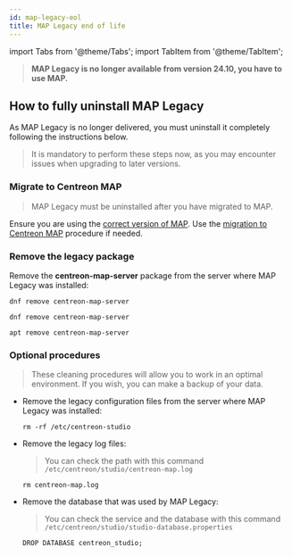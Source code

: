 ```yaml
---
id: map-legacy-eol
title: MAP Legacy end of life
---
```

import Tabs from '@theme/Tabs';
import TabItem from '@theme/TabItem';

> **MAP Legacy is no longer available from version 24.10, you have to use MAP.**

## How to fully uninstall MAP Legacy

As MAP Legacy is no longer delivered, you must uninstall it completely following the instructions below.

> It is mandatory to perform these steps now, as you may encounter issues when upgrading to later versions.

### Migrate to Centreon MAP

> MAP Legacy must be uninstalled after you have migrated to MAP.

Ensure you are using the [correct version of MAP](https://docs.centreon.com/docs/graph-views/introduction-map/). Use the [migration to Centreon MAP](https://docs.centreon.com/docs/graph-views/import-into-map-web/) procedure if needed.

### Remove the legacy package

Remove the **centreon-map-server** package from the server where MAP Legacy was installed:

<Tabs groupId="sync">
<TabItem value="Alma / RHEL / Oracle Linux 8" label="Alma / RHEL / Oracle Linux 8">

```shell
dnf remove centreon-map-server
```

</TabItem>
<TabItem value="Alma / RHEL / Oracle Linux 9" label="Alma / RHEL / Oracle Linux 9">

```shell
dnf remove centreon-map-server
```

</TabItem>
<TabItem value="Debian 12" label="Debian 12">

```shell
apt remove centreon-map-server
```

</TabItem>
</Tabs>

### Optional procedures

> These cleaning procedures will allow you to work in an optimal environment. If you wish, you can make a backup of your data.

- Remove the legacy configuration files from the server where MAP Legacy was installed:
  
  ```shell
  rm -rf /etc/centreon-studio
  ```

- Remove the legacy log files:
  
  > You can check the path with this command `/etc/centreon/studio/centreon-map.log`

  ```shell
  rm centreon-map.log
  ```

- Remove the database that was used by MAP Legacy:
  
  > You can check the service and the database with this command `/etc/centreon/studio/studio-database.properties`

  ```shell
  DROP DATABASE centreon_studio;
  ```
 
